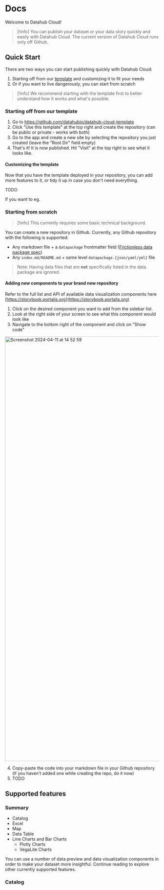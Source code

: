 # Docs 

Welcome to Datahub Cloud! 

> [!info] You can publish your dataset or your data story quickly and easily with Datahub Cloud. 
> The current version of Datahub Cloud runs only off Github. 

## Quick Start

There are two ways you can start publishing quickly with Datahub Cloud:

1. Starting off from our [template](https://github.com/datahubio/datahub-cloud-template) and customizing it to fit your needs
2. Or if you want to live dangerously, you can start from scratch

> [!info] We recommend starting with the template first to better understand how it works and what's possible.

### Starting off from our template

1. Go to https://github.com/datahubio/datahub-cloud-template
2. Click "Use this template" at the top right and create the repository (can be public or private - works with both)
3. Go to the app and create a new site by selecting the repository you just created (leave the "Root Dir" field empty)
5. That's it! It is now published. Hit "Visit" at the top right to see what it looks like.

#### Customizing the template

Now that you have the template deployed in your repository, you can add more features to it, or tidy it up in case you don't need everything.

TODO

If you want to eg. 



### Starting from scratch 

> [!info] This currently requires some basic technical background.

You can create a new repository in Github. Currently, any Github repository with the following is supported:
- Any markdown file + a `datapackage` frontmatter field ([Frictionless data package spec](https://specs.frictionlessdata.io/data-package/#language))
- Any `index.md/README.md` + same level `datapackage.{json/yaml/yml}` file

> Note: Having data files that are **not** specifically listed in the data package are ignored.

#### Adding new components to your brand new repository

Refer to the full list and API of available data visualization components here [https://storybook.portaljs.org](https://storybook.portaljs.org)

1. Click on the desired component you want to add from the sidebar list.
2. Look at the right side of your screen to see what this component would look like
3. Navigate to the bottom right of the component and click on "Show code"

<img width="1388" alt="Screenshot 2024-04-11 at 14 52 59" src="https://github.com/datahubio/datahub-cloud-template/assets/45828069/67de61a9-3479-4881-8457-cb5742f7842e"/>

4. Copy-paste the code into your markdown file in your Github repository (if you haven't added one while creating the repo, do it now)
5. TODO


## Supported features 

### Summary
- Catalog
- Excel
- Map
- Data Table
- Line Charts and Bar Charts
  - Plotly Charts
  - VegaLite Charts

You can use a number of data preview and data visualization components in order to make your dataset more insightful. Continue reading to explore other currently supported features.

### Catalog 

